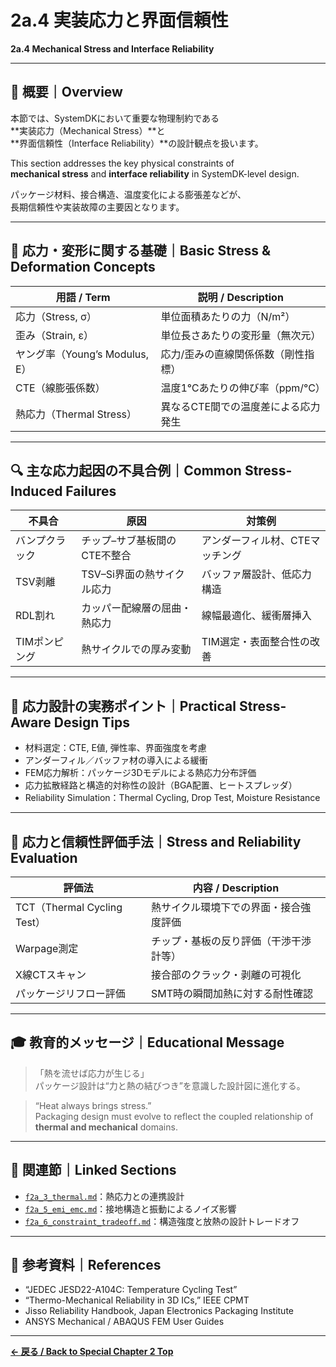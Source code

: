 # 2a.4 実装応力と界面信頼性  
**2a.4 Mechanical Stress and Interface Reliability**

---

## 📘 概要｜Overview

本節では、SystemDKにおいて重要な物理制約である  
**実装応力（Mechanical Stress）**と  
**界面信頼性（Interface Reliability）**の設計観点を扱います。

This section addresses the key physical constraints of  
**mechanical stress** and **interface reliability** in SystemDK-level design.

パッケージ材料、接合構造、温度変化による膨張差などが、  
長期信頼性や実装故障の主要因となります。

---

## 🧱 応力・変形に関する基礎｜Basic Stress & Deformation Concepts

| 用語 / Term | 説明 / Description |
|-------------|--------------------|
| 応力（Stress, σ） | 単位面積あたりの力（N/m²） |
| 歪み（Strain, ε） | 単位長さあたりの変形量（無次元） |
| ヤング率（Young’s Modulus, E） | 応力/歪みの直線関係係数（剛性指標） |
| CTE（線膨張係数） | 温度1℃あたりの伸び率（ppm/°C） |
| 熱応力（Thermal Stress） | 異なるCTE間での温度差による応力発生 |

---

## 🔍 主な応力起因の不具合例｜Common Stress-Induced Failures

| 不具合 | 原因 | 対策例 |
|--------|------|--------|
| バンプクラック | チップ–サブ基板間のCTE不整合 | アンダーフィル材、CTEマッチング |
| TSV剥離 | TSV–Si界面の熱サイクル応力 | バッファ層設計、低応力構造 |
| RDL割れ | カッパー配線層の屈曲・熱応力 | 線幅最適化、緩衝層挿入 |
| TIMポンピング | 熱サイクルでの厚み変動 | TIM選定・表面整合性の改善 |

---

## 🧰 応力設計の実務ポイント｜Practical Stress-Aware Design Tips

- 材料選定：CTE, E値, 弾性率、界面強度を考慮  
- アンダーフィル／バッファ材の導入による緩衝  
- FEM応力解析：パッケージ3Dモデルによる熱応力分布評価  
- 応力拡散経路と構造的対称性の設計（BGA配置、ヒートスプレッダ）  
- Reliability Simulation：Thermal Cycling, Drop Test, Moisture Resistance

---

## 🧪 応力と信頼性評価手法｜Stress and Reliability Evaluation

| 評価法 | 内容 / Description |
|--------|--------------------|
| TCT（Thermal Cycling Test） | 熱サイクル環境下での界面・接合強度評価 |
| Warpage測定 | チップ・基板の反り評価（干渉干渉計等） |
| X線CTスキャン | 接合部のクラック・剥離の可視化 |
| パッケージリフロー評価 | SMT時の瞬間加熱に対する耐性確認 |

---

## 🎓 教育的メッセージ｜Educational Message

> 「熱を流せば応力が生じる」  
> パッケージ設計は“力と熱の結びつき”を意識した設計図に進化する。

> “Heat always brings stress.”  
> Packaging design must evolve to reflect the coupled relationship of **thermal and mechanical** domains.

---

## 🔗 関連節｜Linked Sections

- [`f2a_3_thermal.md`](f2a_3_thermal.md)：熱応力との連携設計
- [`f2a_5_emi_emc.md`](f2a_5_emi_emc.md)：接地構造と振動によるノイズ影響
- [`f2a_6_constraint_tradeoff.md`](f2a_6_constraint_tradeoff.md)：構造強度と放熱の設計トレードオフ

---

## 📎 参考資料｜References

- “JEDEC JESD22-A104C: Temperature Cycling Test”  
- “Thermo-Mechanical Reliability in 3D ICs,” IEEE CPMT  
- Jisso Reliability Handbook, Japan Electronics Packaging Institute  
- ANSYS Mechanical / ABAQUS FEM User Guides

---

**[← 戻る / Back to Special Chapter 2 Top](./README.md)**
